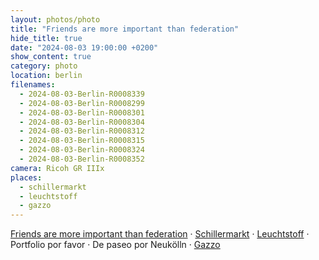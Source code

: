 ```yaml
---
layout: photos/photo
title: "Friends are more important than federation"
hide_title: true
date: "2024-08-03 19:00:00 +0200"
show_content: true
category: photo
location: berlin
filenames:
  - 2024-08-03-Berlin-R0008339
  - 2024-08-03-Berlin-R0008299
  - 2024-08-03-Berlin-R0008301
  - 2024-08-03-Berlin-R0008304
  - 2024-08-03-Berlin-R0008312
  - 2024-08-03-Berlin-R0008315
  - 2024-08-03-Berlin-R0008324
  - 2024-08-03-Berlin-R0008352
camera: Ricoh GR IIIx
places:
  - schillermarkt
  - leuchtstoff
  - gazzo
---
```


[Friends are more important than federation](https://indieweb.org/POSSE) &middot; [Schillermarkt](/maps/berlin/schillermarkt) &middot; [Leuchtstoff](/maps/berlin/leuchtstoff) &middot; Portfolio por favor &middot; De paseo por Neukölln &middot; [Gazzo](/maps/berlin/gazzo)
